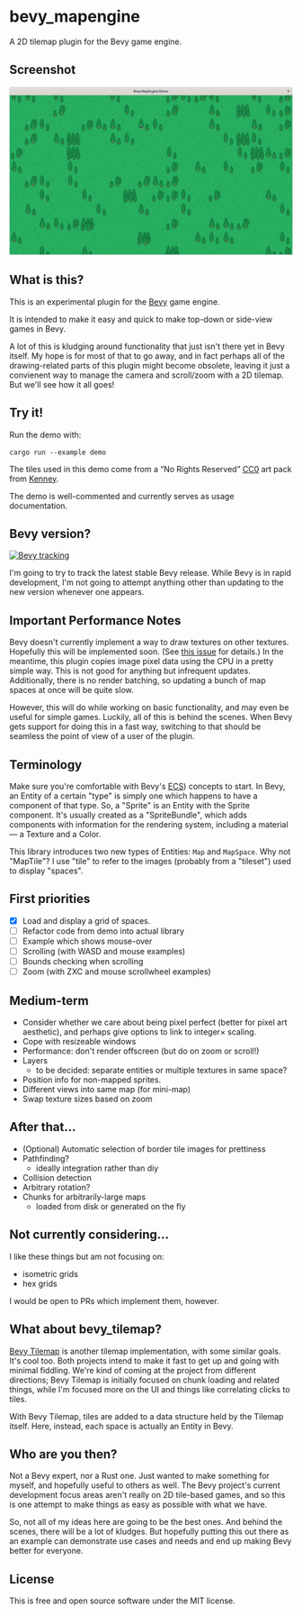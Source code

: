bevy_mapengine
==============

A 2D tilemap plugin for the Bevy game engine.

Screenshot
----------

![This is all that 0.0.4 does.](examples/screenshots/screenshot-0.0.4.png)

What is this?
-------------

This is an experimental plugin for the [Bevy](https://bevyengine.org/)
game engine.

It is intended to make it easy and quick to make top-down or side-view
games in Bevy.

A lot of this is kludging around functionality that just isn't there yet
in Bevy itself. My hope is for most of that to go away, and in fact
perhaps all of the drawing-related parts of this plugin might become
obsolete, leaving it just a convienent way to manage the camera and
scroll/zoom with a 2D tilemap. But we'll see how it all goes!

Try it!
-------

Run the demo with:

    cargo run --example demo

The tiles used in this demo come from a “No Rights Reserved”
[CC0](https://creativecommons.org/share-your-work/public-domain/cc0/)
art pack from [Kenney](https://kenney.nl/assets/medieval-rts).

The demo is well-commented and currently serves as usage documentation.

Bevy version?
-------------

[![Bevy tracking](https://img.shields.io/badge/Bevy%20tracking-released%20version-lightblue)](https://github.com/bevyengine/bevy/blob/main/docs/plugins_guidelines.md#main-branch-tracking)

I'm going to try to track the latest stable Bevy release. While Bevy is
in rapid development, I'm not going to attempt anything other than
updating to the new version whenever one appears.

Important Performance Notes
---------------------------

Bevy doesn't currently implement a way to draw textures on other
textures. Hopefully this will be implemented soon. (See
[this issue](https://github.com/bevyengine/bevy/issues/1207#issuecomment-800602680)
for details.) In the meantime, this plugin copies image pixel data using
the CPU in a pretty simple way. This is not good for anything but
infrequent updates. Additionally, there is no render batching, so
updating a bunch of map spaces at once will be quite slow.

However, this will do while working on basic functionality, and may even
be useful for simple games. Luckily, all of this is behind the scenes.
When Bevy gets support for doing this in a fast way, switching to that
should be seamless the point of view of a user of the plugin.

Terminology
-----------

Make sure you're comfortable with Bevy's
[ECS](https://bevy-cheatbook.github.io/basics/ec.html)) concepts to
start. In Bevy, an Entity of a certain "type" is simply one which
happens to have a component of that type. So, a "Sprite" is an Entity
with the Sprite component. It's usually created as a "SpriteBundle",
which adds components with information for the rendering system,
including a material — a Texture and a Color.

This library introduces two new types of Entities: `Map` and `MapSpace`.
Why not "MapTile"? I use "tile" to refer to the images (probably from a
"tileset") used to display "spaces".


First priorities
----------------

- [x] Load and display a grid of spaces.
- [ ] Refactor code from demo into actual library
- [ ] Example which shows mouse-over
- [ ] Scrolling (with WASD and mouse examples)
- [ ] Bounds checking when scrolling
- [ ] Zoom (with ZXC and mouse scrollwheel examples)

Medium-term
-----------

* Consider whether we care about being pixel perfect (better for pixel
  art aesthetic), and perhaps give options to link to integer× scaling.
* Cope with resizeable windows
* Performance: don't render offscreen (but do on zoom or scroll!)
* Layers
  - to be decided: separate entities or multiple textures in same space?
* Position info for non-mapped sprites.
* Different views into same map (for mini-map)
* Swap texture sizes based on zoom

After that...
-------------

* (Optional) Automatic selection of border tile images for prettiness
* Pathfinding?
  - ideally integration rather than diy
* Collision detection
* Arbitrary rotation?
* Chunks for arbitrarily-large maps
  - loaded from disk or generated on the fly

Not currently considering...
----------------------------

I like these things but am not focusing on:

* isometric grids
* hex grids

I would be open to PRs which implement them, however.

What about bevy_tilemap?
------------------------

[Bevy Tilemap](https://bevyengine.org/) is another tilemap
implementation, with some similar goals. It's cool too. Both projects
intend to make it fast to get up and going with minimal fiddling. We're
kind of coming at the project from different directions; Bevy Tilemap is
initially focused on chunk loading and related things, while I'm focused
more on the UI and things like correlating clicks to tiles.

With Bevy Tilemap, tiles are added to a data structure held by the
Tilemap itself. Here, instead, each space is actually an Entity in Bevy.

Who are you then?
-----------------

Not a Bevy expert, nor a Rust one. Just wanted to make something for
myself, and hopefully useful to others as well. The Bevy project's
current development focus areas aren't really on 2D tile-based games,
and so this is one attempt to make things as easy as possible with what
we have.

So, not all of my ideas here are going to be the best ones. And behind
the scenes, there will be a lot of kludges. But hopefully putting this
out there as an example can demonstrate use cases and needs and end up
making Bevy better for everyone.

License
-------

This is free and open source software under the MIT license.